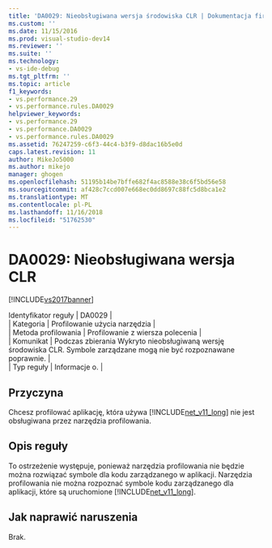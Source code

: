 ```yaml
---
title: 'DA0029: Nieobsługiwana wersja środowiska CLR | Dokumentacja firmy Microsoft'
ms.custom: ''
ms.date: 11/15/2016
ms.prod: visual-studio-dev14
ms.reviewer: ''
ms.suite: ''
ms.technology:
- vs-ide-debug
ms.tgt_pltfrm: ''
ms.topic: article
f1_keywords:
- vs.performance.29
- vs.performance.rules.DA0029
helpviewer_keywords:
- vs.performance.29
- vs.performance.DA0029
- vs.performance.rules.DA0029
ms.assetid: 76247259-c6f3-44c4-b3f9-d8dac16b5e0d
caps.latest.revision: 11
author: MikeJo5000
ms.author: mikejo
manager: ghogen
ms.openlocfilehash: 51195b14be7bffe682f4ac8588e38c6f5bd56e58
ms.sourcegitcommit: af428c7ccd007e668ec0dd8697c88fc5d8bca1e2
ms.translationtype: MT
ms.contentlocale: pl-PL
ms.lasthandoff: 11/16/2018
ms.locfileid: "51762530"
---
```

# <a name="da0029-unsupported-clr-version"></a>DA0029: Nieobsługiwana wersja CLR
[!INCLUDE[vs2017banner](../includes/vs2017banner.md)]

Identyfikator reguły | DA0029 |  
| Kategoria | Profilowanie użycia narzędzia |  
| Metoda profilowania | Profilowanie z wiersza polecenia |  
| Komunikat | Podczas zbierania Wykryto nieobsługiwaną wersję środowiska CLR. Symbole zarządzane mogą nie być rozpoznawane poprawnie. |  
| Typ reguły | Informacje o. |  
  
## <a name="cause"></a>Przyczyna  
 Chcesz profilować aplikację, która używa [!INCLUDE[net_v11_long](../includes/net-v11-long-md.md)] nie jest obsługiwana przez narzędzia profilowania.  
  
## <a name="rule-description"></a>Opis reguły  
 To ostrzeżenie występuje, ponieważ narzędzia profilowania nie będzie można rozwiązać symbole dla kodu zarządzanego w aplikacji. Narzędzia profilowania nie można rozpoznać symbole kodu zarządzanego dla aplikacji, które są uruchomione [!INCLUDE[net_v11_long](../includes/net-v11-long-md.md)].  
  
## <a name="how-to-fix-violations"></a>Jak naprawić naruszenia  
 Brak.



